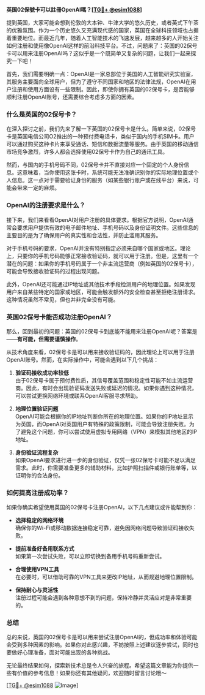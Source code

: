 **英国02保號卡可以註冊OpenAI嗎？[[TG💪+ @esim1088](https://t.me/s/esim1088)]**

提到英国，大家可能会想到伦敦的大本钟、牛津大学的悠久历史，或者英式下午茶的优雅氛围。作为一个历史悠久又充满现代感的国家，英国在全球科技领域也占据着重要地位。而最近几年，随着人工智能技术的飞速发展，越来越多的人开始关注如何注册和使用像OpenAI这样的前沿科技平台。不过，问题来了：英国的02保号卡可以用来注册OpenAI吗？这似乎是一个既简单又复杂的问题，让我们一起来探究一下吧！

首先，我们需要明确一点：OpenAI是一家总部位于美国的人工智能研究实验室，其服务主要面向全球用户，但为了遵守不同国家和地区的法律法规，OpenAI在用户注册和使用方面设有一些限制。因此，即使你拥有英国的02保号卡，是否能够顺利注册OpenAI账号，还需要综合考虑多方面的因素。

### **什么是英国的02保号卡？**

在深入探讨之前，我们先来了解一下英国的02保号卡是什么。简单来说，02保号卡是英国电信公司O2推出的一种预付费电话卡，类似于国内的手机SIM卡。用户可以通过购买这种卡片来享受通话、短信和数据流量等服务。由于英国的移动通信市场竞争激烈，许多人都会选择使用02保号卡作为自己的通讯工具。

然而，与国内的手机号码不同，02保号卡并不直接对应一个固定的个人身份信息。这意味着，当你使用这张卡时，系统可能无法准确识别你的实际地理位置或个人信息。这一点对于需要验证身份的服务（如某些银行账户或在线平台）来说，可能会带来一定的麻烦。

### **OpenAI的注册要求是什么？**

接下来，我们来看看OpenAI对用户注册的具体要求。根据官方说明，OpenAI通常会要求用户提供有效的电子邮件地址、手机号码以及身份证明文件。这些信息的主要目的是为了确保用户的真实性和合法性，并防止滥用其服务。

对于手机号码的要求，OpenAI并没有特别指定必须来自哪个国家或地区。理论上，只要你的手机号码能够正常接收验证码，就可以用于注册。但是，这里有一个潜在的问题：如果你的手机号码属于一个非主流运营商（例如英国的02保号卡），可能会导致接收验证码的过程出现问题。

此外，OpenAI还可能通过IP地址或其他技术手段检测用户的地理位置。如果发现用户来自某些特定的国家或地区，可能会触发额外的安全检查甚至拒绝注册请求。这种情况虽然不常见，但也并非完全没有可能。

### **英国02保号卡能否成功注册OpenAI？**

那么，回到最初的问题：英国的02保号卡到底能不能用来注册OpenAI呢？答案是——**有可能，但需要谨慎操作**。

从技术角度来看，02保号卡是可以用来接收验证码的，因此理论上可以用于注册OpenAI账号。然而，在实际操作中，可能会遇到以下几个挑战：

1. **验证码接收成功率较低**  
   由于02保号卡属于预付费性质，其信号覆盖范围和稳定性可能不如主流运营商。因此，有时会出现验证码发送失败或延迟的情况。如果你遇到这种情况，可以尝试更换网络环境或联系OpenAI客服寻求帮助。

2. **地理位置验证问题**  
   OpenAI可能会根据你的IP地址判断你所在的地理位置。如果你的IP地址显示为英国，而OpenAI对英国用户有特殊的政策限制，可能会导致注册失败。为了避免这个问题，你可以尝试使用虚拟专用网络（VPN）来模拟其他地区的IP地址。

3. **身份验证流程复杂**  
   如果OpenAI要求进行进一步的身份验证，仅凭一张02保号卡可能不足以满足需求。此时，你需要准备更多的辅助材料，比如护照扫描件或银行账单等，以证明你的合法身份。

### **如何提高注册成功率？**

如果你确实希望使用英国的02保号卡注册OpenAI，以下几点建议或许能帮到你：

- **选择稳定的网络环境**  
  确保你的Wi-Fi或移动数据连接稳定可靠，避免因网络问题导致验证码接收失败。
  
- **提前准备好备用联系方式**  
  如果第一次尝试失败，可以立即切换到备用手机号码重新尝试。

- **合理使用VPN工具**  
  在必要时，可以借助可靠的VPN工具来更改IP地址，从而规避地理位置限制。

- **保持耐心与灵活性**  
  注册过程可能会遇到各种意想不到的问题，保持冷静并灵活应对是非常重要的。

### **总结**

总的来说，英国的02保号卡是可以用来尝试注册OpenAI的，但成功率和体验可能会受到多种因素的影响。如果你对此感兴趣，不妨按照上述建议逐步尝试，同时也要做好心理准备，面对可能出现的各种挑战。

无论最终结果如何，探索新技术总是令人兴奋的旅程。希望这篇文章能为你提供一些有价值的参考信息！如果你还有其他疑问，欢迎随时留言讨论哦～

[[TG💪+ @esim1088](https://t.me/s/esim1088) ![Image](https://i.postimg.cc/4NQfJmqS/Snipaste-2025-05-13-00-14-12.png)]